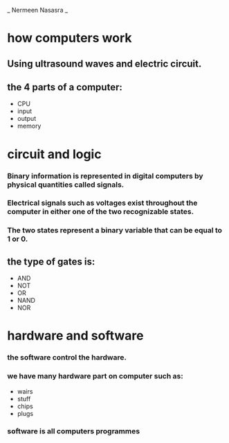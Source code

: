 _ Nermeen Nasasra _

# how computers work

## Using ultrasound waves and electric circuit.
## the 4 parts of a computer:
* CPU
* input
* output
* memory

# circuit and logic
### Binary information is represented in digital computers by physical quantities called signals.
### Electrical signals such as voltages exist throughout the computer in either one of the two recognizable states.
### The two states represent a binary variable that can be equal to 1 or 0.

## the type of gates is:
* AND
* NOT 
* OR 
* NAND
* NOR

# hardware and software

### the software control the hardware.
 ### we have many hardware part on computer such as:
 * wairs
 * stuff
 * chips
 * plugs
 ### software is all computers programmes
 
